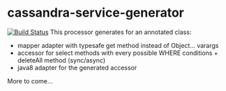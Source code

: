 # cassandra-service-generator
[![Build Status](https://travis-ci.org/sedovalx/cassandra-service-generator.svg?branch=master)](https://travis-ci.org/sedovalx/cassandra-service-generator)
This processor generates for an annotated class:
* mapper adapter with typesafe get method instead of Object... varargs
* accessor for select methods with every possible WHERE conditions + deleteAll method (sync/async)
* java8 adapter for the generated accessor

More to come...
